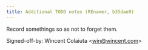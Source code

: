 ```yaml
---
title: Additional TODO notes (REnamer, b35dae0)
---
```


Record somethings so as not to forget them.

Signed-off-by: Wincent Colaiuta &lt;win@wincent.com&gt;
